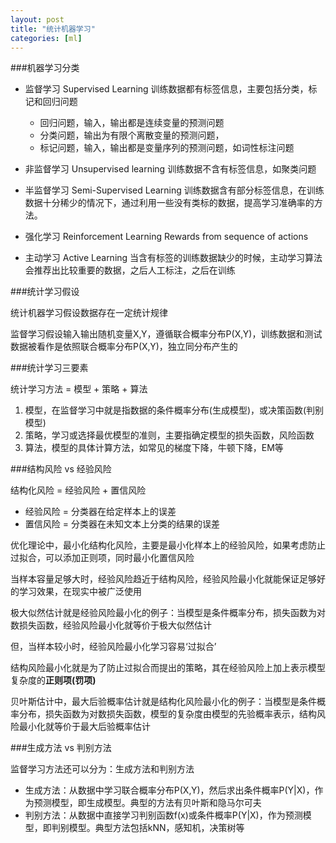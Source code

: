 ```yaml
---
layout: post
title: "统计机器学习"
categories: [ml]
---
```


###机器学习分类

* 监督学习 Supervised Learning  训练数据都有标签信息，主要包括分类，标记和回归问题
  * 回归问题，输入，输出都是连续变量的预测问题
  * 分类问题，输出为有限个离散变量的预测问题，
  * 标记问题，输入，输出都是变量序列的预测问题，如词性标注问题

* 非监督学习 Unsupervised learning
    训练数据不含有标签信息，如聚类问题

* 半监督学习 Semi-Supervised Learning
    训练数据含有部分标签信息，在训练数据十分稀少的情况下，通过利用一些没有类标的数据，提高学习准确率的方法。

* 强化学习 Reinforcement Learning
    Rewards from sequence of actions

* 主动学习 Active Learning
    当含有标签的训练数据缺少的时候，主动学习算法会推荐出比较重要的数据，之后人工标注，之后在训练

###统计学习假设

统计机器学习假设数据存在一定统计规律

监督学习假设输入输出随机变量X,Y，遵循联合概率分布P(X,Y)，训练数据和测试数据被看作是依照联合概率分布P(X,Y)，独立同分布产生的

###统计学习三要素

统计学习方法 = 模型 + 策略 + 算法

1. 模型，在监督学习中就是指数据的条件概率分布(生成模型)，或决策函数(判别模型)
2. 策略，学习或选择最优模型的准则，主要指确定模型的损失函数，风险函数
3. 算法，模型的具体计算方法，如常见的梯度下降，牛顿下降，EM等

###结构风险 vs 经验风险

结构化风险 = 经验风险 + 置信风险

  * 经验风险 =  分类器在给定样本上的误差
  * 置信风险 = 分类器在未知文本上分类的结果的误差

优化理论中，最小化结构化风险，主要是最小化样本上的经验风险，如果考虑防止过拟合，可以添加正则项，同时最小化置信风险

当样本容量足够大时，经验风险趋近于结构风险，经验风险最小化就能保证足够好的学习效果，在现实中被广泛使用

极大似然估计就是经验风险最小化的例子：当模型是条件概率分布，损失函数为对数损失函数，经验风险最小化就等价于极大似然估计

但，当样本较小时，经验风险最小化学习容易‘过拟合’

结构风险最小化就是为了防止过拟合而提出的策略，其在经验风险上加上表示模型复杂度的**正则项(罚项)**

贝叶斯估计中，最大后验概率估计就是结构化风险最小化的例子：当模型是条件概率分布，损失函数为对数损失函数，模型的复杂度由模型的先验概率表示，结构风险最小化就等价于最大后验概率估计

###生成方法 vs 判别方法

监督学习方法还可以分为：生成方法和判别方法

* 生成方法：从数据中学习联合概率分布P(X,Y)，然后求出条件概率P(Y\|X)，作为预测模型，即生成模型。典型的方法有贝叶斯和隐马尔可夫
* 判别方法：从数据中直接学习判别函数f(x)或条件概率P(Y\|X)，作为预测模型，即判别模型。典型方法包括kNN，感知机，决策树等



